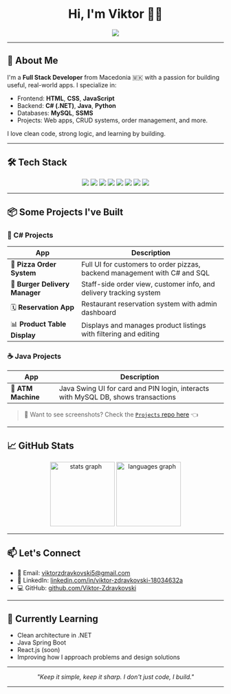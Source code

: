 <h1 align="center">Hi, I'm Viktor 👨‍💻</h1>
<p align="center">
  <img src="https://readme-typing-svg.herokuapp.com?font=Fira+Code&size=24&duration=3000&pause=1000&color=00F7FF&center=true&vCenter=true&width=435&lines=Full+Stack+Developer;Code.+Build.+Deploy."/>
</p>

---

## 🚀 About Me
I'm a **Full Stack Developer** from Macedonia 🇲🇰 with a passion for building useful, real-world apps. I specialize in:
- Frontend: **HTML**, **CSS**, **JavaScript**
- Backend: **C# (.NET)**, **Java**, **Python**
- Databases: **MySQL**, **SSMS**
- Projects: Web apps, CRUD systems, order management, and more.

I love clean code, strong logic, and learning by building.

---

## 🛠️ Tech Stack

<p align="center">
  <img src="https://img.shields.io/badge/HTML5-E34F26?style=for-the-badge&logo=html5&logoColor=white" />
  <img src="https://img.shields.io/badge/CSS3-1572B6?style=for-the-badge&logo=css3&logoColor=white" />
  <img src="https://img.shields.io/badge/JavaScript-F7DF1E?style=for-the-badge&logo=javascript&logoColor=black" />
  <img src="https://img.shields.io/badge/C%23-239120?style=for-the-badge&logo=c-sharp&logoColor=white" />
  <img src="https://img.shields.io/badge/Java-007396?style=for-the-badge&logo=java&logoColor=white" />
  <img src="https://img.shields.io/badge/Python-14354C?style=for-the-badge&logo=python&logoColor=white" />
  <img src="https://img.shields.io/badge/MySQL-005C84?style=for-the-badge&logo=mysql&logoColor=white" />
  <img src="https://img.shields.io/badge/SSMS-CC2927?style=for-the-badge&logo=microsoftsqlserver&logoColor=white" />
</p>

---

## 📦 Some Projects I've Built

### 🔹 C# Projects
| App | Description |
|-----|-------------|
| 🍕 **Pizza Order System** | Full UI for customers to order pizzas, backend management with C# and SQL |
| 🍔 **Burger Delivery Manager** | Staff-side order view, customer info, and delivery tracking system |
| 🗓️ **Reservation App** | Restaurant reservation system with admin dashboard |
| 📊 **Product Table Display** | Displays and manages product listings with filtering and editing |

### ☕ Java Projects
| App | Description |
|-----|-------------|
| 🏧 **ATM Machine** | Java Swing UI for card and PIN login, interacts with MySQL DB, shows transactions |

> 📸 Want to see screenshots? Check the [`Projects` repo here](https://github.com/Viktor-Zdravkovski/Projects) 👈

---

## 📈 GitHub Stats

<div align="center">
  <img src="https://github-readme-stats.vercel.app/api?username=viktor-zdravkovski&hide_title=false&hide_rank=false&show_icons=true&include_all_commits=true&count_private=true&disable_animations=false&theme=dracula&locale=en&hide_border=false" height="150" alt="stats graph"  />
  <img src="https://github-readme-stats.vercel.app/api/top-langs?username=viktor-zdravkovski&locale=en&hide_title=false&layout=compact&card_width=320&langs_count=5&theme=dracula&hide_border=false" height="150" alt="languages graph"  />
</div>

---

## 📫 Let's Connect

- 📧 Email: [viktorzdravkovski5@gmail.com](mailto:viktorzdravkovski5@gmail.com)
- 💼 LinkedIn: [linkedin.com/in/viktor-zdravkovski-18034632a](https://www.linkedin.com/in/viktor-zdravkovski-18034632a/)
- 💻 GitHub: [github.com/Viktor-Zdravkovski](https://github.com/Viktor-Zdravkovski)


---

## 🧠 Currently Learning
- Clean architecture in .NET
- Java Spring Boot
- React.js (soon)
- Improving how I approach problems and design solutions

---

<p align="center"><i>"Keep it simple, keep it sharp. I don't just code, I build."</i></p>

---

